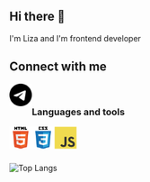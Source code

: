 ## Hi there 👋

I'm Liza and I'm frontend developer

## Connect with me
[<img align='left' alt='telegram' width='40px' src='https://github.com/LizKa2091/LizKa2091/raw/main/telegram.svg' />](https://t.me/lizka2091)

<br />

### Languages and tools
<p align="left">
    <img align='left' src="https://raw.githubusercontent.com/devicons/devicon/master/icons/html5/html5-original-wordmark.svg" alt="html5" width="40" height="40"/>
    <img align='left' src="https://raw.githubusercontent.com/devicons/devicon/master/icons/css3/css3-original-wordmark.svg" alt="css3" width="40" height="40"/>
    <img align='left' src="https://raw.githubusercontent.com/devicons/devicon/master/icons/javascript/javascript-original.svg" alt="javascript" width="40" height="40"/>
</p>

<br />
<br />
<br />

![Top Langs](https://github-readme-stats.vercel.app/api/top-langs/?username=LizKa2091&layout=compact)

